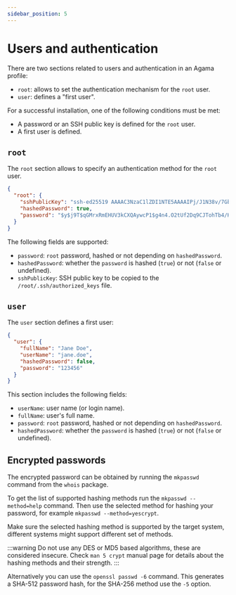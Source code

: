```yaml
---
sidebar_position: 5
---
```


# Users and authentication

There are two sections related to users and authentication in an Agama profile:

- `root`: allows to set the authentication mechanism for the `root` user.
- `user`: defines a "first user".

For a successful installation, one of the following conditions must be met:

- A password or an SSH public key is defined for the `root` user.
- A first user is defined.

## `root`

The `root` section allows to specify an authentication method for the `root` user.

```json
{
  "root": {
    "sshPublicKey": "ssh-ed25519 AAAAC3NzaC1lZDI1NTE5AAAAIPj/J1N38v/7Gbxz5A6jiSBhLbUwrJOVlBxDQhuW8tvg user@example.net",
    "hashedPassword": true,
    "password": "$y$j9T$qGMrxRmEHUV3kCXQAywcP1$g4n4.O2tUf2Dq9CJTohTb4/HJ9Wdzr2Z33MD8srkPV1"
  }
}
```

The following fields are supported:

- `password`: `root` password, hashed or not depending on `hashedPassword`.
- `hashedPassword`: whether the `password` is hashed (`true`) or not (`false` or undefined).
- `sshPublicKey`: SSH public key to be copied to the `/root/.ssh/authorized_keys` file.

## `user`

The `user` section defines a first user:

```json
{
  "user": {
    "fullName": "Jane Doe",
    "userName": "jane.doe",
    "hashedPassword": false,
    "password": "123456"
  }
}
```

This section includes the following fields:

- `userName`: user name (or login name).
- `fullName`: user's full name.
- `password`: `root` password, hashed or not depending on `hashedPassword`.
- `hashedPassword`: whether the `password` is hashed (`true`) or not (`false` or undefined).

## Encrypted passwords

The encrypted password can be obtained by running the `mkpasswd` command from the `whois` package.

To get the list of supported hashing methods run the `mkpasswd --method=help` command. Then use the
selected method for hashing your password, for example `mkpasswd --method=yescrypt`.

Make sure the selected hashing method is supported by the target system, different systems might
support different set of methods.

:::warning
Do not use any DES or MD5 based algorithms, these are considered insecure. Check
`man 5 crypt` manual page for details about the hashing methods and their strength.
:::

Alternatively you can use the `openssl passwd -6` command. This generates a SHA-512 password hash,
for the SHA-256 method use the `-5` option.
